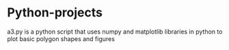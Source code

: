 # Python-projects
a3.py is a python script that uses numpy and matplotlib libraries in python to plot basic polygon shapes and figures 
